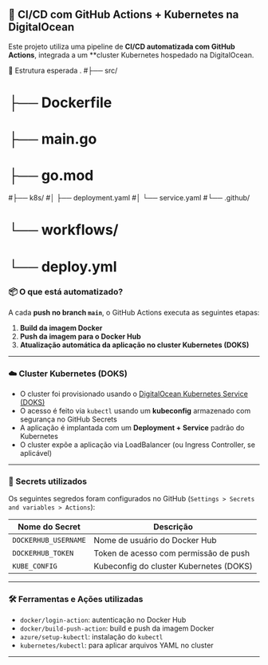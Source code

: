 ## 🚀 CI/CD com GitHub Actions + Kubernetes na DigitalOcean

Este projeto utiliza uma pipeline de **CI/CD automatizada com GitHub Actions**, integrada a um **cluster Kubernetes hospedado na DigitalOcean.


📁 Estrutura esperada
.
#├── src/
#    ├── Dockerfile
#    ├── main.go
#    ├── go.mod
#├── k8s/
#│   ├── deployment.yaml
#│   └── service.yaml
#└── .github/
#    └── workflows/
#        └── deploy.yml



### 📦 O que está automatizado?

A cada **push no branch `main`**, o GitHub Actions executa as seguintes etapas:

1. **Build da imagem Docker**
2. **Push da imagem para o Docker Hub**
3. **Atualização automática da aplicação no cluster Kubernetes (DOKS)**

---

### ☁️ Cluster Kubernetes (DOKS)

- O cluster foi provisionado usando o [DigitalOcean Kubernetes Service (DOKS)](https://www.digitalocean.com/products/kubernetes)
- O acesso é feito via `kubectl` usando um **kubeconfig** armazenado com segurança no GitHub Secrets
- A aplicação é implantada com um **Deployment + Service** padrão do Kubernetes
- O cluster expõe a aplicação via LoadBalancer (ou Ingress Controller, se aplicável)

---

### 🔐 Secrets utilizados

Os seguintes segredos foram configurados no GitHub (`Settings > Secrets and variables > Actions`):

| Nome do Secret            | Descrição                                              |
|---------------------------|--------------------------------------------------------|
| `DOCKERHUB_USERNAME`      | Nome de usuário do Docker Hub                          |
| `DOCKERHUB_TOKEN`         | Token de acesso com permissão de push                  |
| `KUBE_CONFIG`             | Kubeconfig do cluster Kubernetes (DOKS)                |

---

### 🛠️ Ferramentas e Ações utilizadas

- `docker/login-action`: autenticação no Docker Hub
- `docker/build-push-action`: build e push da imagem Docker
- `azure/setup-kubectl`: instalação do `kubectl`
- `kubernetes/kubectl`: para aplicar arquivos YAML no cluster

---

